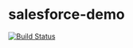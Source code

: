 # salesforce-demo

[![Build Status](https://travis-ci.org/KorbenC/salesforce-demo.svg?branch=master)](https://travis-ci.org/KorbenC/salesforce-demo)
